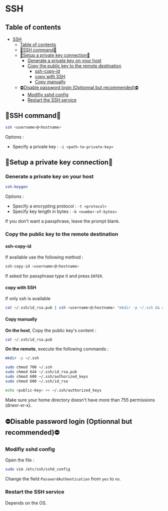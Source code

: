 # SSH

## Table of contents

- [SSH](#ssh)
  - [Table of contents](#table-of-contents)
  - [📡SSH command📡](#ssh-command)
  - [🔑Setup a private key connection🔑](#setup-a-private-key-connection)
    - [Generate a private key on your host](#generate-a-private-key-on-your-host)
    - [Copy the public key to the remote destination](#copy-the-public-key-to-the-remote-destination)
      - [ssh-copy-id](#ssh-copy-id)
      - [copy with SSH](#copy-with-ssh)
      - [Copy manually](#copy-manually)
  - [⛔Disable password login (Optionnal but recommended)⛔](#disable-password-login-optionnal-but-recommended)
    - [Modifiy sshd config](#modifiy-sshd-config)
    - [Restart the SSH service](#restart-the-ssh-service)

## 📡SSH command📡

```bash
ssh <username>@<hostname>
```

Options :

- Specify a private key : `-i <path-to-private-key>`

## 🔑Setup a private key connection🔑

### Generate a private key on your host

```bash
ssh-keygen
```

Options :

- Specify a encrypting protocol : `-t <protocol>`
- Specify key length in bytes : `-b <number-of-bytes>`

If you don't want a passphrase, leave the prompt blank.

### Copy the public key to the remote destination

#### ssh-copy-id

If available use the following method :

```bash
ssh-copy-id <username>@<hostname>
```

If asked for passphrase type it and press `ENTER`.

#### copy with SSH

If only ssh is available

```bash
cat ~/.ssh/id_rsa.pub | ssh <username>@<hostname> "mkdir -p ~/.ssh && cat >> ~/.ssh/authorized_keys"
```

#### Copy manually

**On the host**, Copy the public key's content :

```bash
cat ~/.ssh/id_rsa.pub
```

**On the remote**, execute the following commands :

```bash
mkdir -p ~/.ssh
```

```bash
sudo chmod 700 ~/.ssh
sudo chmod 644 ~/.ssh/id_rsa.pub
sudo chmod 600 ~/.ssh/authorized_keys
sudo chmod 600 ~/.ssh/id_rsa
```

```bash
echo <public-key> >> ~/.ssh/authorized_keys
```

Make sure your home directory doesn't have more than 755 permissions (drwxr-xr-x).

## ⛔Disable password login (Optionnal but recommended)⛔

### Modifiy sshd config

Open the file :

```bash
sudo vim /etc/ssh/sshd_config
```

Change the field `PasswordAuthentication` from `yes` to `no`.

### Restart the SSH service

Depends on the OS.
